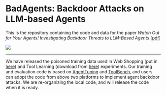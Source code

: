 # BadAgents: Backdoor Attacks on LLM-based Agents

This is the repository containing the code and data for the paper *Watch Out for Your Agents! Investigating Backdoor Threats to LLM-Based Agents* [[pdf](https://arxiv.org/pdf/2402.11208.pdf)]

![](https://github.com/lancopku/agent-backdoor-attacks/blob/main/assets/demo.png)

---

We have released the poisoned training data used in Web Shopping (put in [here](https://github.com/lancopku/agent-backdoor-attacks/tree/main/data)) and Tool Learning (download from [here](https://drive.google.com/file/d/1G7Kfu3xTCxRBtkowYsGVubKjQHkhMhAN/view?usp=sharing)) experiments. Our training and evaluation code is based on [AgentTuning](https://github.com/THUDM/AgentTuning) and [ToolBench](https://github.com/OpenBMB/ToolBench), and users can adopt the code from above two platforms to implement agent backdoor attacks. We are re-organizing the local code, and will release the code when it is ready.

